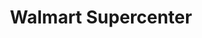 ---
title: "Walmart Supercenter"
url: /corpus-christi/walmart-supercenter-saratoga-boulevard/
shop: Supermarkt
---